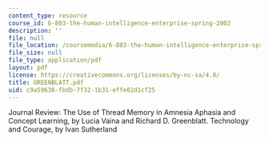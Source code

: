 ```yaml
---
content_type: resource
course_id: 6-803-the-human-intelligence-enterprise-spring-2002
description: ''
file: null
file_location: /coursemedia/6-803-the-human-intelligence-enterprise-spring-2002/c9a59636fbdb7f321b31effe02d1cf25_GREENBLATT.pdf
file_size: null
file_type: application/pdf
layout: pdf
license: https://creativecommons.org/licenses/by-nc-sa/4.0/
title: GREENBLATT.pdf
uid: c9a59636-fbdb-7f32-1b31-effe02d1cf25
---
```

Journal Review: The Use of Thread Memory in Amnesia Aphasia and Concept Learning, by Lucia Vaina and Richard D. Greenblatt. Technology and Courage, by Ivan Sutherland
